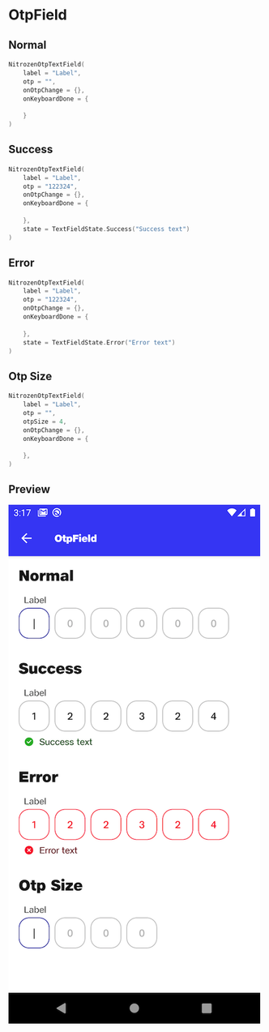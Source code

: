 # OtpField

## Normal
```kotlin
NitrozenOtpTextField(
    label = "Label",
    otp = "",
    onOtpChange = {},
    onKeyboardDone = {

    }
)
```

## Success
```kotlin
NitrozenOtpTextField(
    label = "Label",
    otp = "122324",
    onOtpChange = {},
    onKeyboardDone = {

    },
    state = TextFieldState.Success("Success text")
)
```

## Error
```kotlin
NitrozenOtpTextField(
    label = "Label",
    otp = "122324",
    onOtpChange = {},
    onKeyboardDone = {

    },
    state = TextFieldState.Error("Error text")
)
```

## Otp Size
```kotlin
NitrozenOtpTextField(
    label = "Label",
    otp = "",
    otpSize = 4,
    onOtpChange = {},
    onKeyboardDone = {

    },
)
```

## Preview
![](./../screenshots/otpfield.png)